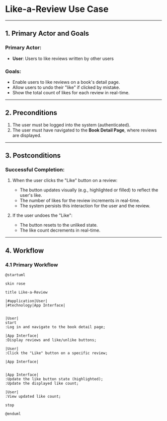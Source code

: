 # Like-a-Review Use Case

---

## **1. Primary Actor and Goals**

### **Primary Actor**:
- **User**: Users to like reviews written by other users

### **Goals**:
- Enable users to like reviews on a book's detail page.
- Allow users to undo their "like" if clicked by mistake.
- Show the total count of likes for each review in real-time.

---

## **2. Preconditions**

1. The user must be logged into the system (authenticated).
2. The user must have navigated to the **Book Detail Page**, 
where reviews are displayed.

---

## **3. Postconditions**

### **Successful Completion**:
1. When the user clicks the "Like" button on a review:
    - The button updates visually (e.g., highlighted or filled) 
to reflect the user's like.
    - The number of likes for the review increments in real-time.
    - The system persists this interaction for the user and the review.

2. If the user undoes the "Like":
    - The button resets to the unliked state.
    - The like count decrements in real-time.

---

## **4. Workflow**

### 4.1 **Primary Workflow**
```plantuml
@startuml

skin rose

title Like-a-Review

|#application|User|
|#technology|App Interface|


|User|
start
:Log in and navigate to the book detail page;

|App Interface|
:Display reviews and like/unlike buttons;

|User|
:Click the "Like" button on a specific review;

|App Interface|


|App Interface|
:Update the like button state (highlighted);
:Update the displayed like count;

|User|
:View updated like count;

stop

@enduml

```
